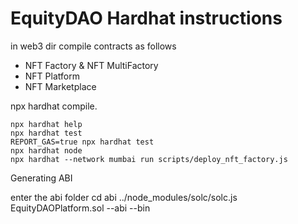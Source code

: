 # EquityDAO Hardhat instructions

in web3 dir compile contracts as follows

- NFT Factory & NFT MultiFactory
- NFT Platform
- NFT Marketplace

npx hardhat compile.




```shell - default comments
npx hardhat help
npx hardhat test
REPORT_GAS=true npx hardhat test
npx hardhat node
npx hardhat --network mumbai run scripts/deploy_nft_factory.js
```



Generating ABI

enter the abi folder 
cd abi
../node_modules/solc/solc.js EquityDAOPlatform.sol --abi --bin
